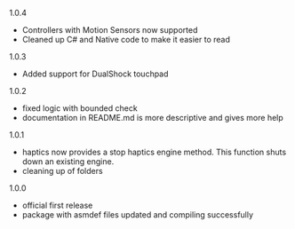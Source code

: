 1.0.4

- Controllers with Motion Sensors now supported
- Cleaned up C# and Native code to make it easier to read


1.0.3

- Added support for DualShock touchpad

1.0.2

- fixed logic with bounded check
- documentation in README.md is more descriptive and gives more help

1.0.1

- haptics now provides a stop haptics engine method. This function shuts down an existing engine. 
- cleaning up of folders


1.0.0

- official first release
- package with asmdef files updated and compiling successfully
